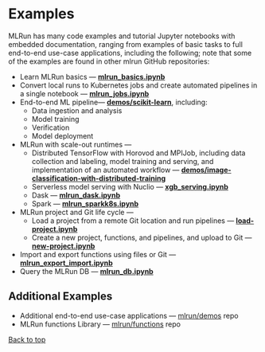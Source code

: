 <a id="top"></a>
# Examples

MLRun has many code examples and tutorial Jupyter notebooks with embedded documentation, ranging from examples of basic tasks to full end-to-end use-case applications, including the following; note that some of the examples are found in other mlrun GitHub repositories:

- Learn MLRun basics &mdash; [**mlrun_basics.ipynb**](https://github.com/mlrun/mlrun/tree/master/examples/mlrun_basics.ipynb)
- Convert local runs to Kubernetes jobs and create automated pipelines in a single notebook &mdash; [**mlrun_jobs.ipynb**](https://github.com/mlrun/mlrun/tree/master/examples/mlrun_jobs.ipynb)
- End-to-end ML pipeline&mdash; [**demos/scikit-learn**](https://github.com/mlrun/demos/tree/master/scikit-learn-pipeline), including:
  - Data ingestion and analysis 
  - Model training
  - Verification
  - Model deployment
- MLRun with scale-out runtimes &mdash;
  - Distributed TensorFlow with Horovod and MPIJob, including data collection and labeling, model training and serving, and implementation of an automated workflow &mdash; [**demos/image-classification-with-distributed-training**](https://github.com/mlrun/demos/tree/master/image-classification-with-distributed-training)
  - Serverless model serving with Nuclio &mdash; [**xgb_serving.ipynb**](https://github.com/mlrun/mlrun/tree/master/examples/xgb_serving.ipynb)
  - Dask &mdash; [**mlrun_dask.ipynb**](https://github.com/mlrun/mlrun/tree/master/examples/mlrun_dask.ipynb)
  - Spark &mdash; [**mlrun_sparkk8s.ipynb**](https://github.com/mlrun/mlrun/tree/master/examples/mlrun_sparkk8s.ipynb)
- MLRun project and Git life cycle &mdash;
  - Load a project from a remote Git location and run pipelines &mdash; [**load-project.ipynb**](https://github.com/mlrun/mlrun/tree/master/examples/load-project.ipynb)
  - Create a new project, functions, and pipelines, and upload to Git &mdash; [**new-project.ipynb**](https://github.com/mlrun/mlrun/tree/master/examples/new-project.ipynb)
- Import and export functions using files or Git &mdash; [**mlrun_export_import.ipynb**](https://github.com/mlrun/mlrun/tree/master/examples/mlrun_export_import.ipynb)
- Query the MLRun DB &mdash; [**mlrun_db.ipynb**](https://github.com/mlrun/mlrun/tree/master/examples/mlrun_db.ipynb)

<a id="additional-examples"></a>
## Additional Examples

- Additional end-to-end use-case applications &mdash; [mlrun/demos](https://github.com/mlrun/demos) repo
- MLRun functions Library &mdash; [mlrun/functions](https://github.com/mlrun/functions) repo 

[Back to top](#top)
